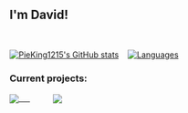 ## I'm David!
<br>

[![PieKing1215's GitHub stats](https://github-readme-stats.vercel.app/api?username=PieKing1215&theme=onedark&hide=prs&show_icons=true&hide_rank=true&count_private=true)](#)&nbsp;&nbsp;&nbsp;&nbsp;[![Languages](https://github-readme-stats.vercel.app/api/top-langs/?username=PieKing1215&layout=compact&theme=onedark)](#)

### Current projects:

<a href="https://github.com/PieKing1215/FallingSandSurvival" style="margin-right: 20px">
  <img align="center" src="https://github-readme-stats.vercel.app/api/pin/?username=PieKing1215&repo=FallingSandSurvival&theme=onedark" />&nbsp;&nbsp;&nbsp;&nbsp;
</a>
<a href="https://github.com/PieKing1215/InvMove" style="margin-left: 20px">
  <img align="center" src="https://github-readme-stats.vercel.app/api/pin/?username=PieKing1215&repo=InvMove&theme=onedark" />
</a>

<!--
**PieKing1215/PieKing1215** is a ✨ _special_ ✨ repository because its `README.md` (this file) appears on your GitHub profile.

Here are some ideas to get you started:

- 🔭 I’m currently working on ...
- 🌱 I’m currently learning ...
- 👯 I’m looking to collaborate on ...
- 🤔 I’m looking for help with ...
- 💬 Ask me about ...
- 📫 How to reach me: ...
- 😄 Pronouns: ...
- ⚡ Fun fact: ...
-->
